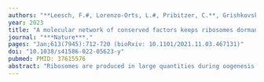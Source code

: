 ```yaml
---
authors: "**Leesch, F.#, Lorenzo-Orts, L.#, Pribitzer, C.**, Grishkovskaya, I., **Roehsner, J., Chugunova, A.**, Matzinger, M., Roitinger, E., Belacic, K., Kandolf, S., Lin, TY., Mechtler, K., Meinhart, A., Haselbach, D.#, **Pauli, A.#**"
year: 2023
title: "A molecular network of conserved factors keeps ribosomes dormant in the egg"
journal: "***Nature***."
pages: "Jan;613(7945):712-720 (bioRxiv: 10.1101/2021.11.03.467131)"
doi: "10.1038/s41586-022-05623-y"
pubmed: PMID: 37615576
abstract: "Ribosomes are produced in large quantities during oogenesis and are stored in the egg. However, the egg and early embryo are translationally repressed1,2,3,4. Here, using mass spectrometry and cryo-electron microscopy analyses of ribosomes isolated from zebrafish (Danio rerio) and Xenopus laevis eggs and embryos, we provide molecular evidence that ribosomes transition from a dormant state to an active state during the first hours of embryogenesis. Dormant ribosomes are associated with four conserved factors that form two modules, consisting of Habp4–eEF2 and death associated protein 1b (Dap1b) or Dap in complex with eIF5a. Both modules occupy functionally important sites and act together to stabilize ribosomes and repress translation. Dap1b (also known as Dapl1 in mammals) is a newly discovered translational inhibitor that stably inserts into the polypeptide exit tunnel. Addition of recombinant zebrafish Dap1b protein is sufficient to block translation and reconstitute the dormant egg ribosome state in a mammalian translation extract in vitro. Thus, a developmentally programmed, conserved ribosome state has a key role in ribosome storage and translational repression in the egg."
---
```

